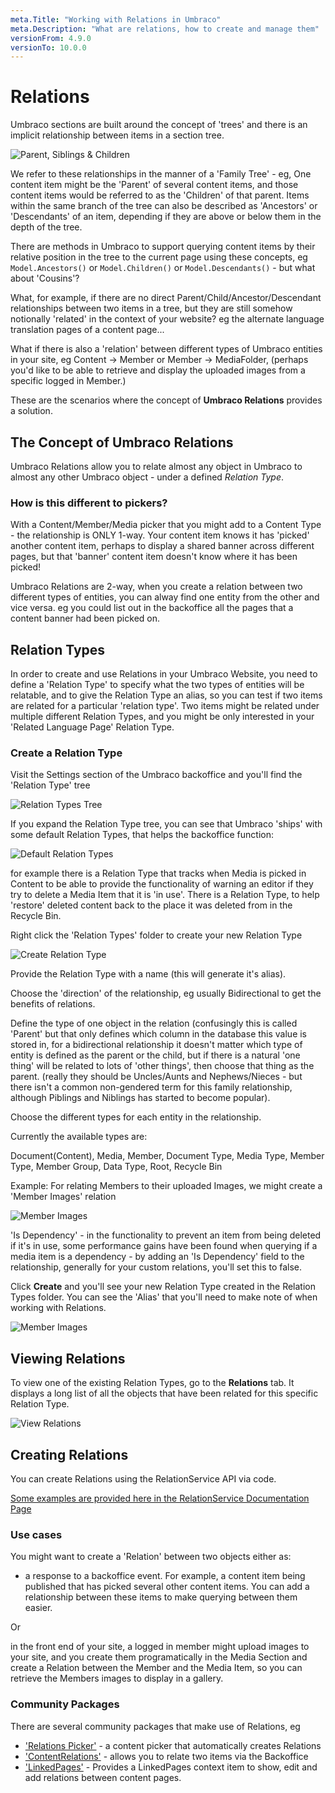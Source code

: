 ```yaml
---
meta.Title: "Working with Relations in Umbraco"
meta.Description: "What are relations, how to create and manage them"
versionFrom: 4.9.0
versionTo: 10.0.0
---
```


# Relations

Umbraco sections are built around the concept of 'trees' and there is an implicit relationship between items in a section tree. 

![Parent, Siblings & Children](images/parent-siblings-children.png)

We refer to these relationships in the manner of a 'Family Tree' - eg, One content item might be the 'Parent' of several content items, and those content items would be referred to as the 'Children' of that parent. Items within the same branch of the tree can also be described as 'Ancestors' or 'Descendants' of an item, depending if they are above or below them in the depth of the tree. 

There are methods in Umbraco to support querying content items by their relative position in the tree to the current page using these concepts, eg `Model.Ancestors()` or `Model.Children()` or `Model.Descendants()` - but what about 'Cousins'? 

What, for example, if there are no direct Parent/Child/Ancestor/Descendant relationships between two items in a tree, but they are still somehow notionally 'related' in the context of your website? eg the alternate language translation pages of a content page... 

What if there is also a 'relation' between different types of Umbraco entities in your site, eg Content -> Member or Member -> MediaFolder, (perhaps you'd like to be able to retrieve and display the uploaded images from a specific logged in Member.)

These are the scenarios where the concept of **Umbraco Relations** provides a solution.

## The Concept of Umbraco Relations

Umbraco Relations allow you to relate almost any object in Umbraco to almost any other Umbraco object - under a defined *Relation Type*.

### How is this different to pickers?
With a Content/Member/Media picker that you might add to a Content Type - the relationship is ONLY 1-way. Your content item knows it has 'picked' another content item, perhaps to display a shared banner across different pages, but that 'banner' content item doesn't know where it has been picked!

Umbraco Relations are 2-way, when you create a relation between two different types of entities, you can alway find one entity from the other and vice versa. eg you could list out in the backoffice all the pages that a content banner had been picked on.

## Relation Types

In order to create and use Relations in your Umbraco Website, you need to define a 'Relation Type' to specify what the two types of entities will be relatable, and to give the Relation Type an alias, so you can test if two items are related for a particular 'relation type'. Two items might be related under multiple different Relation Types, and you might be only interested in your 'Related Language Page' Relation Type.

### Create a Relation Type

Visit the Settings section of the Umbraco backoffice and you'll find the 'Relation Type' tree

![Relation Types Tree](images/relation-types-tree.png)

If you expand the Relation Type tree, you can see that Umbraco 'ships' with some default Relation Types, that helps the backoffice function:

![Default Relation Types](images/default-relation-types.png)

for example there is a Relation Type that tracks when Media is picked in Content to be able to provide the functionality of warning an editor if they try to delete a Media Item that it is 'in use'. There is a Relation Type, to help 'restore' deleted content back to the place it was deleted from in the Recycle Bin.

Right click the 'Relation Types' folder to create your new Relation Type

![Create Relation Type](images/create-relation-type.png)

Provide the Relation Type with a name (this will generate it's alias).

Choose the 'direction' of the relationship, eg usually Bidirectional to get the benefits of relations.

Define the type of one object in the relation (confusingly this is called 'Parent' but that only defines which column in the database this value is stored in, for a bidirectional relationship it doesn't matter which type of entity is defined as the parent or the child, but if there is a natural 'one thing' will be related to lots of 'other things', then choose that thing as the parent. (really they should be Uncles/Aunts and Nephews/Nieces - but there isn't a common non-gendered term for this family relationship, although Piblings and Niblings has started to become popular).

Choose the different types for each entity in the relationship.

Currently the available types are:

Document(Content), Media, Member, Document Type, Media Type, Member Type, Member Group, Data Type, Root, Recycle Bin

Example: For relating Members to their uploaded Images, we might create a 'Member Images' relation

![Member Images](images/member-images.png)

'Is Dependency' - in the functionality to prevent an item from being deleted if it's in use, some performance gains have been found when querying if a media item is a dependency - by adding an 'Is Dependency' field to the relationship, generally for your custom relations, you'll set this to false.

Click **Create** and you'll see your new Relation Type created in the Relation Types folder. You can see the 'Alias' that you'll need to make note of when working with Relations.

![Member Images](images/relation-alias.png)

## Viewing Relations

To view one of the existing Relation Types, go to the **Relations** tab. It displays a long list of all the objects that have been related for this specific Relation Type. 

![View Relations](images/relation-alias.png)


## Creating Relations

You can create Relations using the RelationService API via code.

[Some examples are provided here in the RelationService Documentation Page](../../documentation/reference/management/services/relationservice/)

### Use cases
You might want to create a 'Relation' between two objects either as:

-  a response to a backoffice event. For example, a content item being published that has picked several other content items. You can add a relationship between these items to make querying between them easier. 


Or 

in the front end of your site, a logged in member might upload images to your site, and you create them programatically in the Media Section and create a Relation between the Member and the Media Item, so you can retrieve the Members images to display in a gallery.

### Community Packages
  
There are several community packages that make use of Relations, eg 

* ['Relations Picker'](https://our.umbraco.com/packages/backoffice-extensions/relations-picker/) - a content picker that automatically creates Relations
* ['ContentRelations'](https://our.umbraco.com/packages/backoffice-extensions/contentrelations/) - allows you to relate two items via the Backoffice
* ['LinkedPages'](https://our.umbraco.com/packages/backoffice-extensions/linked-pages/) - Provides a LinkedPages context item to show, edit and add relations between content pages.